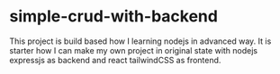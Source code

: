 # simple-crud-with-backend
This project is build based how I learning nodejs in advanced way. It is starter how I can make my own project in original state with nodejs expressjs as backend and react tailwindCSS as frontend.
